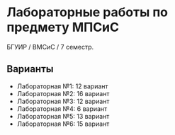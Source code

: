 # Лабораторные работы по предмету МПСиС
БГУИР / ВМСиС / 7 семестр. 

## Варианты

* Лабораторная №1: 12 вариант
* Лабораторная №2: 16 вариант
* Лабораторная №3: 12 вариант
* Лабораторная №4: 6 вариант
* Лабораторная №5: 13 вариант
* Лабораторная №6: 15 вариант
